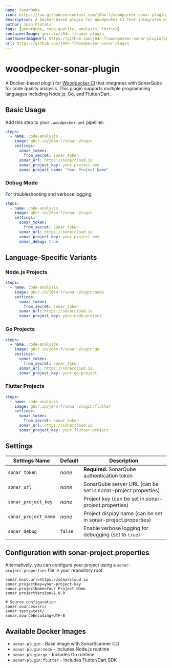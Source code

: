 ```yaml
---
name: SonarQube
icon: https://raw.githubusercontent.com/j04n-f/woodpecker-sonar-plugin/refs/heads/main/sonar.svg
description: A Docker-based plugin for Woodpecker CI that integrates with SonarQube for code quality analysis
author: Joan Flotats
tags: [sonarqube, code-quality, analysis, testing]
containerImage: ghcr.io/j04n-f/sonar-plugin
containerImageUrl: https://github.com/j04n-f/woodpecker-sonar-plugin/pkgs/container/sonar-plugin
url: https://github.com/j04n-f/woodpecker-sonar-plugin
---
```


# woodpecker-sonar-plugin

A Docker-based plugin for [Woodpecker CI](https://woodpecker-ci.org/) that integrates with SonarQube for code quality analysis. This plugin supports multiple programming languages including Node.js, Go, and Flutter/Dart.

## Basic Usage

Add this step to your `.woodpecker.yml` pipeline:

```yaml
steps:
  - name: code-analysis
    image: ghcr.io/j04n-f/sonar-plugin
    settings:
      sonar_token:
        from_secret: sonar_token
      sonar_url: https://sonarcloud.io
      sonar_project_key: your-project-key
      sonar_project_name: "Your Project Name"
```

### Debug Mode

For troubleshooting and verbose logging:

```yaml
steps:
  - name: code-analysis
    image: ghcr.io/j04n-f/sonar-plugin
    settings:
      sonar_token:
        from_secret: sonar_token
      sonar_url: https://sonarcloud.io
      sonar_project_key: your-project-key
      sonar_debug: true
```

## Language-Specific Variants

### Node.js Projects
```yaml
steps:
  - name: code-analysis
    image: ghcr.io/j04n-f/sonar-plugin:node
    settings:
      sonar_token:
        from_secret: sonar_token
      sonar_url: https://sonarcloud.io
      sonar_project_key: your-node-project
```

### Go Projects
```yaml
steps:
  - name: code-analysis
    image: ghcr.io/j04n-f/sonar-plugin:go
    settings:
      sonar_token:
        from_secret: sonar_token
      sonar_url: https://sonarcloud.io
      sonar_project_key: your-go-project
```

### Flutter Projects
```yaml
steps:
  - name: code-analysis
    image: ghcr.io/j04n-f/sonar-plugin:flutter
    settings:
      sonar_token:
        from_secret: sonar_token
      sonar_url: https://sonarcloud.io
      sonar_project_key: your-flutter-project
```

## Settings

| Settings Name          | Default | Description                                                                        |
| ---------------------- | ------- | ---------------------------------------------------------------------------------- |
| `sonar_token`          | _none_  | **Required.** SonarQube authentication token                                       |
| `sonar_url`            | _none_  | SonarQube server URL (can be set in sonar-project.properties)                     |
| `sonar_project_key`    | _none_  | Project key (can be set in sonar-project.properties)                              |
| `sonar_project_name`   | _none_  | Project display name (can be set in sonar-project.properties)                     |
| `sonar_debug`          | `false` | Enable verbose logging for debugging (set to `true`)                              |

## Configuration with sonar-project.properties

Alternatively, you can configure your project using a `sonar-project.properties` file in your repository root:

```properties
sonar.host.url=https://sonarcloud.io
sonar.projectKey=your-project-key
sonar.projectName=Your Project Name
sonar.projectVersion=1.0.0

# Source configuration
sonar.sources=src/
sonar.tests=test/
sonar.sourceEncoding=UTF-8
```

## Available Docker Images

- `sonar-plugin` - Base image with SonarScanner CLI
- `sonar-plugin:node` - Includes Node.js runtime
- `sonar-plugin:go` - Includes Go runtime
- `sonar-plugin:flutter` - Includes Flutter/Dart SDK
